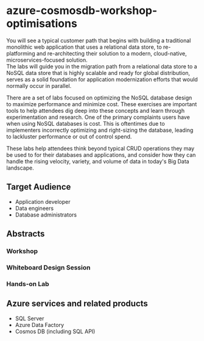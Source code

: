 # azure-cosmosdb-workshop-optimisations
You will see a typical customer path that begins with building a traditional monolithic web application that uses a relational data store, to re-platforming and re-architecting their solution to a modern, cloud-native, microservices-focused solution.  
The labs will guide you in the migration path from a relational data store to a NoSQL data store that is highly scalable and ready for global distribution, serves as a solid foundation for application modernization efforts that would normally occur in parallel. 

There are a set of labs focused on optimizing the NoSQL database design to maximize performance and minimize cost. These exercises are important tools to help attendees dig deep into these concepts and learn through experimentation and research. One of the primary complaints users have when using NoSQL databases is cost. This is oftentimes due to implementers incorrectly optimizing and right-sizing the database, leading to lackluster performance or out of control spend.

These labs help attendees think beyond typical CRUD operations they may be used to for their databases and applications, and consider how they can handle the rising velocity, variety, and volume of data in today's Big Data landscape.


## Target Audience

- Application developer
- Data engineers
- Database administrators

## Abstracts

### Workshop


### Whiteboard Design Session


### Hands-on Lab


## Azure services and related products

- SQL Server
- Azure Data Factory
- Cosmos DB (including SQL API)
